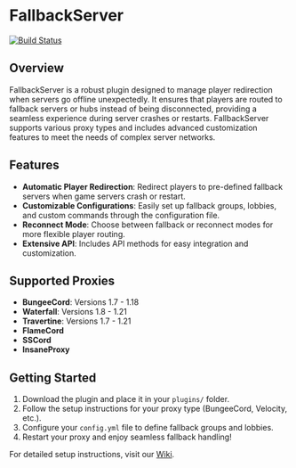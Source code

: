 # FallbackServer

[![Build Status](https://img.shields.io/badge/build-passing-brightgreen)](https://github.com/your-repo-link)

## Overview

FallbackServer is a robust plugin designed to manage player redirection when servers go offline unexpectedly. It ensures that players are routed to fallback servers or hubs instead of being disconnected, providing a seamless experience during server crashes or restarts. FallbackServer supports various proxy types and includes advanced customization features to meet the needs of complex server networks.

## Features

- **Automatic Player Redirection**: Redirect players to pre-defined fallback servers when game servers crash or restart.
- **Customizable Configurations**: Easily set up fallback groups, lobbies, and custom commands through the configuration file.
- **Reconnect Mode**: Choose between fallback or reconnect modes for more flexible player routing.
- **Extensive API**: Includes API methods for easy integration and customization.

## Supported Proxies

- **BungeeCord**: Versions 1.7 - 1.18
- **Waterfall**: Versions 1.8 - 1.21
- **Travertine**: Versions 1.7 - 1.21
- **FlameCord**
- **SSCord**
- **InsaneProxy**

## Getting Started

1. Download the plugin and place it in your `plugins/` folder.
2. Follow the setup instructions for your proxy type (BungeeCord, Velocity, etc.).
3. Configure your `config.yml` file to define fallback groups and lobbies.
4. Restart your proxy and enjoy seamless fallback handling!

For detailed setup instructions, visit our [Wiki](https://fallbackserver-wiki.gitbook.io/).
